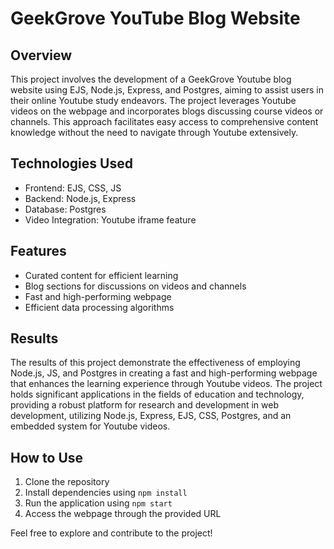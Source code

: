 # GeekGrove YouTube Blog Website

## Overview
This project involves the development of a GeekGrove Youtube blog website using EJS, Node.js, Express, and Postgres, aiming to assist users in their online Youtube study endeavors. The project leverages Youtube videos on the webpage and incorporates blogs discussing course videos or channels. This approach facilitates easy access to comprehensive content knowledge without the need to navigate through Youtube extensively.

## Technologies Used
- Frontend: EJS, CSS, JS
- Backend: Node.js, Express
- Database: Postgres
- Video Integration: Youtube iframe feature

## Features
- Curated content for efficient learning
- Blog sections for discussions on videos and channels
- Fast and high-performing webpage
- Efficient data processing algorithms

## Results
The results of this project demonstrate the effectiveness of employing Node.js, JS, and Postgres in creating a fast and high-performing webpage that enhances the learning experience through Youtube videos. The project holds significant applications in the fields of education and technology, providing a robust platform for research and development in web development, utilizing Node.js, Express, EJS, CSS, Postgres, and an embedded system for Youtube videos.

## How to Use
1. Clone the repository
2. Install dependencies using `npm install`
3. Run the application using `npm start`
4. Access the webpage through the provided URL

Feel free to explore and contribute to the project!
